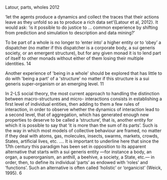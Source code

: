 ﻿Latour, parts, wholes 2012

‘let the agents produce a dynamics and collect the traces that their actions leave as they unfold so as to produce a rich data set’{Latour et al, 2012}. It would ask: ‘is it possible to do justice to … common experience by shifting from prediction and simulation to description and data mining?’


To be part of a whole is no longer to ‘enter into’ a higher entity or to ‘obey’ a dispatcher (no matter if this  dispatcher is a corporate body, a sui generis society, or an emergent structure), but 
for any given monad it is to lend part of itself to other monads without either of 
them losing their multiple identities. 14

Another experience of 'being in a whole' should be explored that has little to do with 'being a part' of a 'structure' no matter if this structure is a sui generis super-organism or an emerging level. 11

 In 2-LS social theory, the most current 
approach to handling the distinction between macro-structures and micro- 
interactions consists in establishing a first level of individual entities, then adding 
to them a few rules of interaction, in order to observe whether the dynamics of 
interaction lead to a second level, that of aggregation, which has generated enough 
new properties to deserve to be called a ‘structure’, that is, another entity for which 
it is possible to say that ‘it is more than the sum of its parts’. Such is the way in 
which most models of collective behaviour are framed, no matter if they deal with 
atoms, gas, molecules, insects, swarms, markets, crowds, States, artificial lives, etc. 
.... 
It is important to underline here that since the 17th century this paradigm has been 
set in opposition to its apparent alternative that starts with a sui generis entity 
—for instance a body, an organ, a superorganism, an anthill, a beehive, a society, 
a State, etc.— in order, then, to define its individual ‘parts’ as endowed with ‘roles’ 
and ‘functions’. Such an alternative is often called ‘holistic’ or ‘organicist’ (Weick, 
1995). 6

